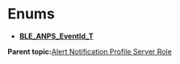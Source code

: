 # Enums

-   **[BLE\_ANPS\_EventId\_T](GUID-652F4248-7986-49C9-B618-081627A19E74.md)**  


**Parent topic:**[Alert Notification Profile Server Role](GUID-EACFC936-99A6-47FD-A41B-9880BDA2745A.md)

